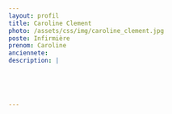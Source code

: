 ```yaml
---
layout: profil
title: Caroline Clement
photo: /assets/css/img/caroline_clement.jpg
poste: Infirmière
prenom: Caroline
anciennete: 
description: |
 

  

  
---
```


